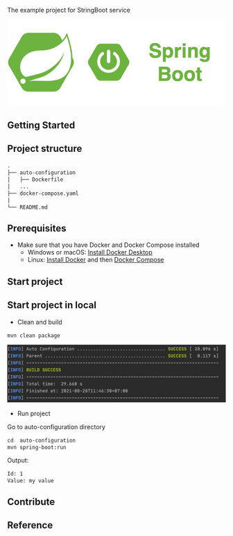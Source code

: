 The example project for StringBoot service

<div align="center">
    <img src="./assets/images/spring_boot_icon.png"/>
</div>

## Getting Started

## Project structure
```
.
├── auto-configuration
│   ├── Dockerfile
│   ...
├── docker-compose.yaml
|
└── README.md
```

## Prerequisites
- Make sure that you have Docker and Docker Compose installed
  - Windows or macOS:
    [Install Docker Desktop](https://www.docker.com/get-started)
  - Linux: [Install Docker](https://www.docker.com/get-started) and then
    [Docker Compose](https://github.com/docker/compose)

## Start project
## Start project in local

- Clean and build
```shell script
mvn clean package
```

![Build](./assets/images/build.png)

- Run project

Go to auto-configuration directory
```shell script
cd  auto-configuration
mvn spring-boot:run
```

Output:

```
Id: 1
Value: my value
```

## Contribute

## Reference